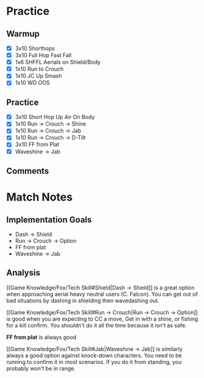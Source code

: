 # Practice
## Warmup
- [x] 3x10 Shorthops
- [x] 3x10 Full Hop Fast Fall
- [x] 1x6 SHFFL Aerials on Shield/Body
- [x] 1x10 Run to Crouch
- [x] 1x10 JC Up Smash
- [x] 1x10 WD OOS
## Practice
- [x] 3x10 Short Hop Up Air On Body
- [x] 1x10 Run -> Crouch -> Shine
- [x] 1x10 Run -> Crouch -> Jab
- [x] 1x10 Run -> Crouch -> D-Tilt
- [x] 3x10 FF from Plat
- [x] Waveshine -> Jab
## Comments
# Match Notes
## Implementation Goals
- Dash -> Shield
- Run -> Crouch -> Option
- FF from plat
- Waveshine -> Jab
## Analysis
[[Game Knowledge/Fox/Tech Skill#Shield|Dash -> Shield]] is a great option when approaching aerial heavy neutral users (C. Falcon).  You can get out of bad situations by dashing in shielding then wavedashing out.

[[Game Knowledge/Fox/Tech Skill#Run -> Crouch|Run -> Crouch -> Option]] is good when you are expecting to CC a move, Get in with a shine, or fishing for a kill confirm.  You shouldn't do it all the time because it isn't as safe. 

**FF from plat** is always good

[[Game Knowledge/Fox/Tech Skill#Jab|Waveshine -> Jab]] is similarly always a good option against knock-down characters.  You need to be running to confirm it in most scenarios. If you do it from standing, you probably won't be in range.